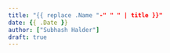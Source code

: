 ```yaml
---
title: "{{ replace .Name "-" " " | title }}"
date: {{ .Date }}
author: ["Subhash Halder"]
draft: true
---
```


